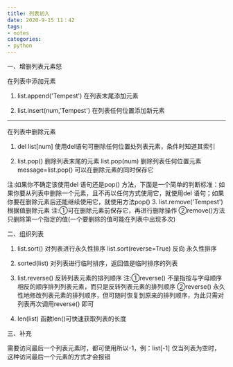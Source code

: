 ```yaml
---
title: 列表初入
date: 2020-9-15 11：42
tags:
- notes
categories:
- python
---
```

一、增删列表元素怒

在列表中添加元素

1. list.append('Tempest') 在列表末尾添加元素

2. list.insert(num,'Tempest') 在列表任何位置添加新元素

***
在列表中删除元素

1. del list[num]   使用del语句可删除任何位置处列表元素，条件时知道其索引

2. list.pop()    删除列表末尾的元素
   list.pop(num) 删除列表任何位置元素
   message=list.pop() 可以在删除元素的同时保存它

注:如果你不确定该使用del 语句还是pop() 方法，下面是一个简单的判断标准：如果你要从列表中删除一个元素，且不再以任何方式使用它，就使用del 语句；如果你要在删除元素后还能继续使用它，就使用方法pop()
3. list.remove('Tempest') 根据值删除元素
   注:①可在删除元素前保存它，再进行删除操作
      ②remove()方法只删除第一个指定的值(一个要删除的值可能在列表中出现多次)

二、组织列表

1. list.sort() 对列表进行永久性排序
list.sort(reverse=True)  反向 永久性排序

2. sorted(list) 对列表进行临时排序，返回值是临时排序的列表

3. list.reverse() 反转列表元素的排列顺序
   注:①reverse() 不是指按与字母顺序相反的顺序排列列表元素，而只是反转列表元素的排列顺序
      ②reverse() 永久性地修改列表元素的排列顺序，但可随时恢复到原来的排列顺序，为此只需对列表再次调用reverse() 即可

4. len(list) 函数len()可快速获取列表的长度

三、补充

需要访问最后一个列表元素时，都可使用所以-1，例：list[-1]
仅当列表为空时，这种访问最后一个元素的方式才会报错
